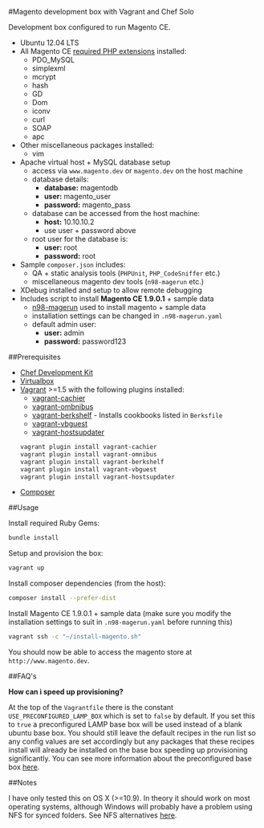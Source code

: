 #Magento development box with Vagrant and Chef Solo

Development box configured to run Magento CE.

- Ubuntu 12.04 LTS
- All Magento CE [required PHP extensions](http://magento.com/resources/system-requirements) installed:
    - PDO_MySQL
    - simplexml
    - mcrypt
    - hash
    - GD
    - Dom
    - iconv
    - curl
    - SOAP
    - apc
- Other miscellaneous packages installed:
    - vim
- Apache virtual host + MySQL database setup
    - access via `www.magento.dev` or `magento.dev` on the host machine
    - database details:
        - **database:** magentodb
        - **user:** magento_user
        - **password:** magento_pass
    - database can be accessed from the host machine:
        - **host:** 10.10.10.2
        - use user + password above
    - root user for the database is:
        - **user:** root
        - **password:** root
- Sample `composer.json` includes:
    - QA + static analysis tools (`PHPUnit`, `PHP_CodeSniffer` etc.)
    - miscellaneous magento dev tools (`n98-magerun` etc.)
- XDebug installed and setup to allow remote debugging
- Includes script to install **Magento CE 1.9.0.1** + sample data
    - [n98-magerun](https://github.com/netz98/n98-magerun) used to install magento + sample data
    - installation settings can be changed in `.n98-magerun.yaml`
    - default admin user:
        - **user:** admin
        - **password:** password123

##Prerequisites

- [Chef Development Kit](https://downloads.chef.io/chef-dk/)
- [Virtualbox](https://www.virtualbox.org/)
- [Vagrant](http://www.vagrantup.com/) >=1.5 with the following plugins installed:
    - [vagrant-cachier](https://github.com/fgrehm/vagrant-cachier)
    - [vagrant-ombnibus](https://github.com/schisamo/vagrant-omnibus)
    - [vagrant-berkshelf](https://github.com/berkshelf/vagrant-berkshelf) - Installs cookbooks listed in `Berksfile`
    - [vagrant-vbguest](https://github.com/dotless-de/vagrant-vbguest)
    - [vagrant-hostsupdater](https://github.com/cogitatio/vagrant-hostsupdater)
    ```bash
    vagrant plugin install vagrant-cachier
    vagrant plugin install vagrant-omnibus
    vagrant plugin install vagrant-berkshelf
    vagrant plugin install vagrant-vbguest
    vagrant plugin install vagrant-hostsupdater
    ```
- [Composer](https://getcomposer.org/)

##Usage

Install required Ruby Gems:

```bash
bundle install
```

Setup and provision the box:

```bash
vagrant up
```

Install composer dependencies (from the host):

```bash
composer install --prefer-dist
```

Install Magento CE 1.9.0.1 + sample data (make sure you modify the installation settings to suit in `.n98-magerun.yaml` before running this)

```bash
vagrant ssh -c "~/install-magento.sh"
```

You should now be able to access the magento store at `http://www.magento.dev`.

##FAQ's

**How can i speed up provisioning?**

At the top of the `Vagrantfile` there is the constant `USE_PRECONFIGURED_LAMP_BOX` which is set to `false` by default. If you set this to `true` a preconfigured LAMP base box will be used instead of a blank ubuntu base box. You should still leave the default recipes in the run list so any config values are set accordingly but any packages that these recipes install will already be installed on the base box speeding up provisioning significantly. You can see more information about the preconfigured base box [here](https://github.com/mike182uk/packer-lamp-vagrant-base-box).

##Notes

I have only tested this on OS X (>=10.9). In theory it should work on most operating systems, although Windows will probably have a problem using NFS for synced folders.
See NFS alternatives [here](https://docs.vagrantup.com/v2/synced-folders/basic_usage.html).
